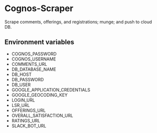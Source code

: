 # Cognos-Scraper
Scrape comments, offerings, and registrations; munge; and push to cloud DB.

## Environment variables
* COGNOS_PASSWORD
* COGNOS_USERNAME
* COMMENTS_URL
* DB_DATABASE_NAME
* DB_HOST
* DB_PASSWORD
* DB_USER
* GOOGLE_APPLICATION_CREDENTIALS
* GOOGLE_GEOCODING_KEY
* LOGIN_URL
* LSR_URL
* OFFERINGS_URL
* OVERALL_SATISFACTION_URL
* RATINGS_URL
* SLACK_BOT_URL

